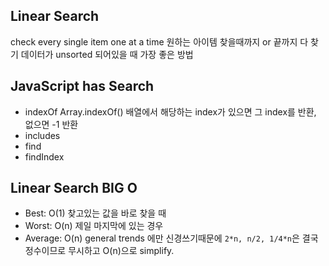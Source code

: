 ## Linear Search
check every single item one at a time 
원하는 아이템 찾을때까지 or 끝까지 다 찾기 
데이터가 unsorted 되어있을 때 가장 좋은 방법 

## JavaScript has Search
* indexOf
Array.indexOf() 
배열에서 해당하는 index가 있으면 그 index를 반환, 없으면 -1 반환 
* includes
* find
* findIndex

## Linear Search BIG O
* Best: O(1)
찾고있는 값을 바로 찾을 때
* Worst: O(n)
제일 마지막에 있는 경우 
* Average: O(n)
general trends 에만 신경쓰기때문에 `2*n, n/2, 1/4*n`은 결국 정수이므로 무시하고 O(n)으로 simplify.


 